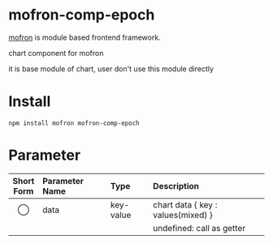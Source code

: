 # mofron-comp-epoch
[mofron](https://mofron.github.io/mofron/) is module based frontend framework.

chart component for mofron

it is base module of chart, user don't use this module directly


# Install
```
npm install mofron mofron-comp-epoch
```

# Parameter

| Short<br>Form | Parameter Name | Type | Description |
|:-------------:|:---------------|:-----|:------------|
| ◯  | data | key-value | chart data  { key : values(mixed) } |
| | | | undefined: call as getter |

